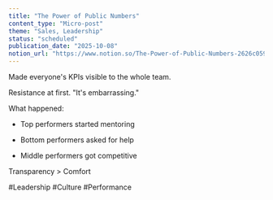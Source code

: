 ```yaml
---
title: "The Power of Public Numbers"
content_type: "Micro-post"
theme: "Sales, Leadership"
status: "scheduled"
publication_date: "2025-10-08"
notion_url: "https://www.notion.so/The-Power-of-Public-Numbers-2626c059767380639caae1bbdadbaca0"
---
```


Made everyone's KPIs visible to the whole team.

Resistance at first. "It's embarrassing."

What happened:

- Top performers started mentoring

- Bottom performers asked for help

- Middle performers got competitive

Transparency > Comfort

#Leadership #Culture #Performance

